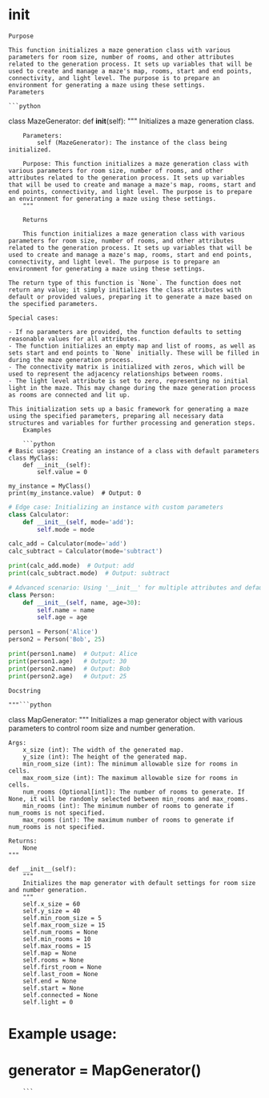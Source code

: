 # __init__

    Purpose

    This function initializes a maze generation class with various parameters for room size, number of rooms, and other attributes related to the generation process. It sets up variables that will be used to create and manage a maze's map, rooms, start and end points, connectivity, and light level. The purpose is to prepare an environment for generating a maze using these settings.
    Parameters

    ```python
class MazeGenerator:
    def __init__(self):
        """
        Initializes a maze generation class.

        Parameters:
            self (MazeGenerator): The instance of the class being initialized.

        Purpose: This function initializes a maze generation class with various parameters for room size, number of rooms, and other attributes related to the generation process. It sets up variables that will be used to create and manage a maze's map, rooms, start and end points, connectivity, and light level. The purpose is to prepare an environment for generating a maze using these settings.
        """
```
    Returns

    This function initializes a maze generation class with various parameters for room size, number of rooms, and other attributes related to the generation process. It sets up variables that will be used to create and manage a maze's map, rooms, start and end points, connectivity, and light level. The purpose is to prepare an environment for generating a maze using these settings.

The return type of this function is `None`. The function does not return any value; it simply initializes the class attributes with default or provided values, preparing it to generate a maze based on the specified parameters.

Special cases:

- If no parameters are provided, the function defaults to setting reasonable values for all attributes.
- The function initializes an empty map and list of rooms, as well as sets start and end points to `None` initially. These will be filled in during the maze generation process.
- The connectivity matrix is initialized with zeros, which will be used to represent the adjacency relationships between rooms.
- The light level attribute is set to zero, representing no initial light in the maze. This may change during the maze generation process as rooms are connected and lit up.

This initialization sets up a basic framework for generating a maze using the specified parameters, preparing all necessary data structures and variables for further processing and generation steps.
    Examples

    ```python
# Basic usage: Creating an instance of a class with default parameters
class MyClass:
    def __init__(self):
        self.value = 0

my_instance = MyClass()
print(my_instance.value)  # Output: 0
```

```python
# Edge case: Initializing an instance with custom parameters
class Calculator:
    def __init__(self, mode='add'):
        self.mode = mode

calc_add = Calculator(mode='add')
calc_subtract = Calculator(mode='subtract')

print(calc_add.mode)  # Output: add
print(calc_subtract.mode)  # Output: subtract
```

```python
# Advanced scenario: Using '__init__' for multiple attributes and default values
class Person:
    def __init__(self, name, age=30):
        self.name = name
        self.age = age

person1 = Person('Alice')
person2 = Person('Bob', 25)

print(person1.name)  # Output: Alice
print(person1.age)   # Output: 30
print(person2.name)  # Output: Bob
print(person2.age)   # Output: 25
```
    Docstring

    """```python
class MapGenerator:
    """
    Initializes a map generator object with various parameters to control room size and number generation.
    
    Args:
        x_size (int): The width of the generated map.
        y_size (int): The height of the generated map.
        min_room_size (int): The minimum allowable size for rooms in cells.
        max_room_size (int): The maximum allowable size for rooms in cells.
        num_rooms (Optional[int]): The number of rooms to generate. If None, it will be randomly selected between min_rooms and max_rooms.
        min_rooms (int): The minimum number of rooms to generate if num_rooms is not specified.
        max_rooms (int): The maximum number of rooms to generate if num_rooms is not specified.

    Returns:
        None
    """

    def __init__(self):
        """
        Initializes the map generator with default settings for room size and number generation.
        """
        self.x_size = 60
        self.y_size = 40
        self.min_room_size = 5
        self.max_room_size = 15
        self.num_rooms = None
        self.min_rooms = 10
        self.max_rooms = 15
        self.map = None
        self.rooms = None
        self.first_room = None
        self.last_room = None
        self.end = None
        self.start = None
        self.connected = None
        self.light = 0

# Example usage:
# generator = MapGenerator()
```"""
    ```